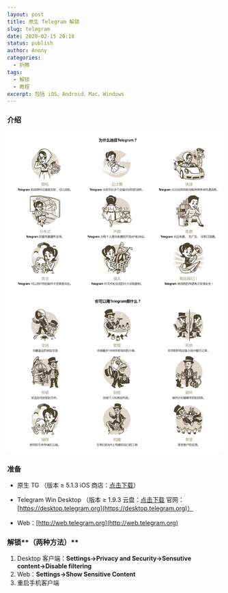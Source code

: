 ```yaml
---
layout: post
title: 原生 Telegram 解锁
slug: telegram
date: 2020-02-15 20:18
status: publish
author: Anony
categories: 
  - 折腾
tags: 
  - 解锁
  - 教程
excerpt: 包括 iOS、Android、Mac、Windows
---
```


### 介绍

![](../assets/tg.png)

### 准备

- 原生 TG （版本 ≥ 5.1.3  iOS 商店：[点击下载](https://apps.apple.com/cn/app/telegram-messenger/id686449807)）

- Telegram Win Desktop （版本 ≥ 1.9.3  云盘：[点击下载](https://www.lanzous.com/b0cvwkj4j)  官网：[https://desktop.telegram.org](https://desktop.telegram.org)）

- Web：[http://web.telegram.org](http://web.telegram.org)

### 解锁**（两种方法）**

1. Desktop 客户端：**Settings→Privacy and Security→Sensutive content→Disable filtering**
2. Web：**Settings→Show Sensitive Content**
3. 重启手机客户端